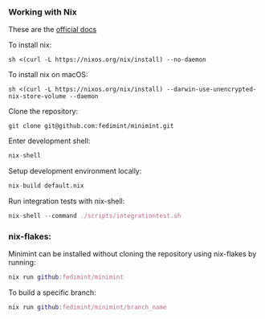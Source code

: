 ### Working with Nix

These are the [official docs](https://nix.dev/tutorials/install-nix)

To install nix:
```shell
sh <(curl -L https://nixos.org/nix/install) --no-daemon
```

To install nix on macOS:
```shell
sh <(curl -L https://nixos.org/nix/install) --darwin-use-unencrypted-nix-store-volume --daemon
```

Clone the repository:
```
git clone git@github.com:fedimint/minimint.git
```
Enter development shell: 
```nix
nix-shell
```
Setup development environment locally:
```nix
nix-build default.nix
```
Run integration tests with nix-shell:
```nix
nix-shell --command ./scripts/integrationtest.sh
```

### nix-flakes:

Minimint can be installed without cloning the repository using nix-flakes by running: 
```nix
nix run github:fedimint/minimint
```
To build a specific branch:
```nix
nix run github:fedimint/minimint/branch_name
```
